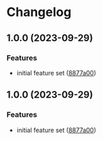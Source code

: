 # Changelog

## 1.0.0 (2023-09-29)


### Features

* initial feature set ([8877a00](https://github.com/cprecioso/react-fetch/commit/8877a00d47d1289c1343dd41a129ebbc7e3d9859))

## 1.0.0 (2023-09-29)


### Features

* initial feature set ([8877a00](https://github.com/cprecioso/react-fetch/commit/8877a00d47d1289c1343dd41a129ebbc7e3d9859))
